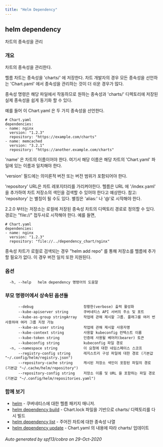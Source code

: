 ```yaml
---
title: "Helm Dependency"
---
```


## helm dependency

차트의 종속성을 관리

### 개요


차트의 종속성을 관리한다.

헬름 차트는 종속성을 'charts/' 에 저장한다. 차트 개발자의 경우
모든 종속성을 선언하는 'Chart.yaml' 에서 종속성을 관리하는 것이
더 쉬운 경우가 많다.

종속성 명령은 해당 파일에서 작동하므로 원하는 종속성과 
'charts/' 디렉토리에 저장된 실제 종속성을 쉽게 
동기화 할 수 있다.

예를 들어 이 Chart.yaml 은 두 가지 종속성을 선언한다.

    # Chart.yaml
    dependencies:
    - name: nginx
      version: "1.2.3"
      repository: "https://example.com/charts"
    - name: memcached
      version: "3.2.1"
      repository: "https://another.example.com/charts"


'name' 은 차트의 이름이어야 한다. 여기서 해당 이름은 해당 차트의 
'Chart.yaml' 파일에 있는 이름과 일치해야 한다.

'version' 필드에는 의미론적 버전 또는 버전 범위가 포함되어야 한다.

'repository' URL은 차트 레포지터리를 가리켜야한다. 헬름은 URL 에
'/index.yaml' 을 추가하여 차트 저장소의 색인을 검색할 수 있어야 한다고 예상한다.
참고: 'repository' 는 별칭이 될 수도 있다. 별칭은
'alias:' 나 '@'로 시작해야 한다.

2.2.0 부터는 저장소는 로컬에 저장된 종속성 차트의 디렉토리 경로로 정의할 
수 있다. 경로는 "file://" 접두사로 시작해야 한다.
예를 들면,

    # Chart.yaml
    dependencies:
    - name: nginx
      version: "1.2.3"
      repository: "file://../dependency_chart/nginx"

종속성 차트가 로컬로 검색되는 경우 "helm add repo" 를 통해 
저장소를 헬름에 추가할 필요가 없다. 이 경우 버전 일치 
또한 지원된다.


### 옵션

```
  -h, --help   helm dependency 명령어의 도움말
```

### 부모 명령어에서 상속된 옵션들

```
      --debug                       장황한(verbose) 출력 활성화
      --kube-apiserver string       쿠버네티스 API 서버의 주소 및 포트
      --kube-as-group stringArray   작업에 관해 제시할 그룹. 플래그를 여러 번 사용하여 여러 그룹 지정 가능
      --kube-as-user string         작업에 관해 제시할 사용자명
      --kube-context string         사용할 kubeconfig 컨텍스트 이름
      --kube-token string           인증에 사용될 베어러(bearer) 토큰
      --kubeconfig string           kubeconfig 파일 경로
  -n, --namespace string            이 요청에 대한 네임스페이스 스코프
      --registry-config string      레지스트리 구성 파일에 대한 경로 (기본값 "~/.config/helm/registry.json")
      --repository-cache string     캐시된 저장소 색인이 포함된 파일의 경로 (기본값 "~/.cache/helm/repository")
      --repository-config string    저장소 이름 및 URL 을 포함하는 파일 경로 (기본값 "~/.config/helm/repositories.yaml")
```

### 함께 보기

* [helm](helm.md)	 - 쿠버네티스에 대한 헬름 패키지 매니저.
* [helm dependency build](helm_dependency_build.md)	 - Chart.lock 파일을 기반으로 charts/ 디렉토리를 다시 빌드
* [helm dependency list](helm_dependency_list.md)	 - 주어진 차트에 대한 종속성 나열
* [helm dependency update](helm_dependency_update.md)	 - Chart.yaml 의 내용에 따라 charts/ 업데이트

###### Auto generated by spf13/cobra on 29-Oct-2020
